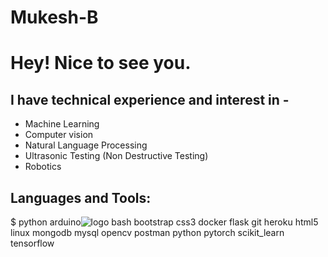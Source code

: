 # Mukesh-B

# Hey! Nice to see you.

## I have technical experience and interest in -
- Machine Learning
- Computer vision
- Natural Language Processing
- Ultrasonic Testing (Non Destructive Testing)
- Robotics

## Languages and Tools:
$ python 
arduino![logo](https://user-images.githubusercontent.com/85065063/192154786-bd2c3781-9dc4-4cb5-8aed-ac5b4a1f3691.png)
 bash bootstrap css3 docker flask git heroku html5 linux mongodb mysql opencv postman python pytorch scikit_learn tensorflow
